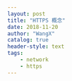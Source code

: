 ```yaml
---
layout: post
title: "HTTPS 概念"
date: 2018-11-20 
author: "WangX"
catalog: true
header-style: text
tags:
    - network
    - https
---
```


